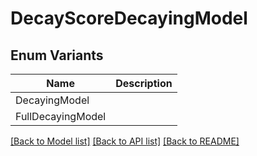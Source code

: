 # DecayScoreDecayingModel

## Enum Variants

| Name | Description |
|---- | -----|
| DecayingModel |  |
| FullDecayingModel |  |

[[Back to Model list]](../README.md#documentation-for-models) [[Back to API list]](../README.md#documentation-for-api-endpoints) [[Back to README]](../README.md)


